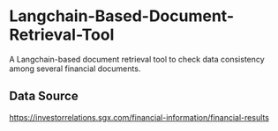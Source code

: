 # Langchain-Based-Document-Retrieval-Tool
A Langchain-based document retrieval tool to check data consistency among several financial documents.

## Data Source ##
https://investorrelations.sgx.com/financial-information/financial-results
